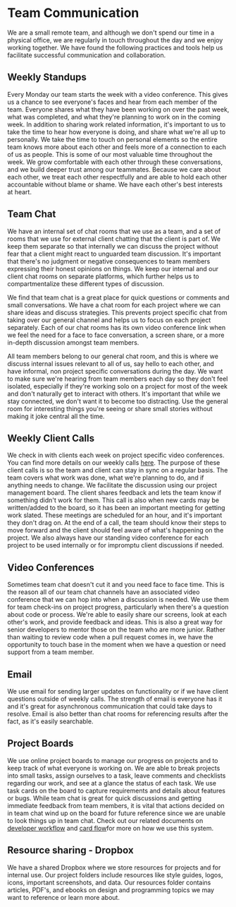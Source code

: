 # Team Communication

We are a small remote team, and although we don't spend our time in a physical office, we are regularly in touch throughout the day and we enjoy working together. We have found the following practices and tools help us facilitate successful communication and collaboration.

## Weekly Standups

Every Monday our team starts the week with a video conference. This gives us a chance to see everyone's faces and hear from each member of the team. Everyone shares what they have been working on over the past week, what was completed, and what they're planning to work on in the coming week. In addition to sharing work related information, it's important to us to take the time to hear how everyone is doing, and share what we're all up to personally. We take the time to touch on personal elements so the entire team knows more about each other and feels more of a connection to each of us as people. This is some of our most valuable time throughout the week. We grow comfortable with each other through these conversations, and we build deeper trust among our teammates. Because we care about each other, we treat each other respectfully and are able to hold each other accountable without blame or shame. We have each other's best interests at heart.

## Team Chat

We have an internal set of chat rooms that we use as a team, and a set of rooms that we use for external client chatting that the client is part of. We keep them separate so that internally we can discuss the project without fear that a client might react to unguarded team discussion. It's important that there's no judgment or negative consequences to team members expressing their honest opinions on things. We keep our internal and our client chat rooms on separate platforms, which further helps us to compartmentalize these different types of discussion.

We find that team chat is a great place for quick questions or comments and small conversations. We have a chat room for each project where we can share ideas and discuss strategies. This prevents project specific chat from taking over our general channel and helps us to focus on each project separately. Each of our chat rooms has its own video conference link when we feel the need for a face to face conversation, a screen share, or a more in-depth discussion amongst team members.

All team members belong to our general chat room, and this is where we discuss internal issues relevant to all of us, say hello to each other, and have informal, non project specific conversations during the day. We want to make sure we're hearing from team members each day so they don't feel isolated, especially if they're working solo on a project for most of the week and don't naturally get to interact with others. It's important that while we stay connected, we don't want it to become too distracting. Use the general room for interesting things you're seeing or share small stories without making it joke central all the time.

## Weekly Client Calls

We check in with clients each week on project specific video conferences. You can find more details on our weekly calls [here](/HaughtCodeworks/TeamGuide/blob/master/client-communication.md).  The purpose of these client calls is so the team and client can stay in sync on a regular basis. The team covers what work was done, what we're planning to do, and if anything needs to change. We facilitate the discussion using our project management board. The client shares feedback and lets the team know if something didn't work for them. This call is also when new cards may be written/added to the board, so it has been an important meeting for getting work slated. These meetings are scheduled for an hour, and it's important they don't drag on. At the end of a call, the team should know their steps to move forward and the client should feel aware of what's happening on the project. We also always have our standing video conference for each project to be used internally or for impromptu client discussions if needed.

## Video Conferences

Sometimes team chat doesn't cut it and you need face to face time. This is the reason all of our team chat channels have an associated video conference that we can hop into when a discussion is needed. We use them for team check-ins on project progress, particularly when there's a question about code or process. We're able to easily share our screens, look at each other's work, and provide feedback and ideas. This is also a great way for senior developers to mentor those on the team who are more junior. Rather than waiting to review code when a pull request comes in, we have the opportunity to touch base in the moment when we have a question or need support from a team member.

## Email

We use email for sending larger updates on functionality or if we have client questions outside of weekly calls. The strength of email is everyone has it and it's great for asynchronous communication that could take days to resolve. Email is also better than chat rooms for referencing results after the fact, as it's easily searchable.

## Project Boards

We use online project boards to manage our progress on projects and to keep track of what everyone is working on. We are able to break projects into small tasks, assign ourselves to a task, leave comments and checklists regarding our work, and see at a glance the status of each task. We use task cards on the board to capture requirements and details about features or bugs. While team chat is great for quick discussions and getting immediate feedback from team members, it is vital that actions decided on in team chat wind up on the board for future reference since we are unable to look things up in team chat. Check out our related documents on [developer workflow](/HaughtCodeworks/TeamGuide/blob/master/developer-workflow.md) and [card flow](/HaughtCodeworks/TeamGuide/blob/master/card-flow.md)for more on how we use this system.

## Resource sharing - Dropbox

We have a shared Dropbox where we store resources for projects and for internal use. Our project folders include resources like style guides, logos, icons, important screenshots, and data. Our resources folder contains articles, PDF's, and ebooks on design and programming topics we may want to reference or learn more about.
